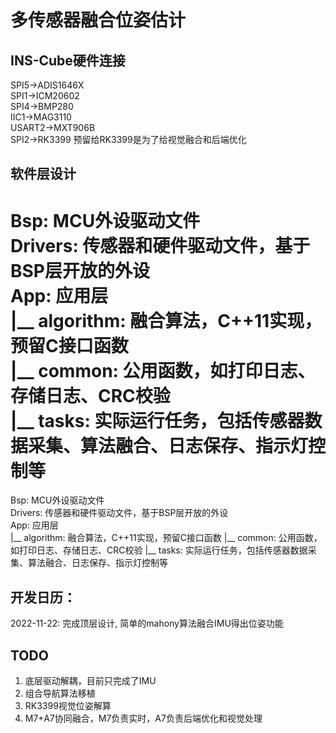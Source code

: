 # 多传感器融合位姿估计

## INS-Cube硬件连接
SPI5->ADIS1646X   
SPI1->ICM20602   
SPI4->BMP280   
IIC1->MAG3110   
USART2->MXT906B   
SPI2->RK3399
预留给RK3399是为了给视觉融合和后端优化

## 软件层设计
Bsp: MCU外设驱动文件      
Drivers: 传感器和硬件驱动文件，基于BSP层开放的外设     
App: 应用层    
|__ algorithm: 融合算法，C++11实现，预留C接口函数     
|__ common: 公用函数，如打印日志、存储日志、CRC校验    
|__ tasks: 实际运行任务，包括传感器数据采集、算法融合、日志保存、指示灯控制等    
=======
Bsp: MCU外设驱动文件    
Drivers: 传感器和硬件驱动文件，基于BSP层开放的外设    
App: 应用层   
|__ algorithm: 融合算法，C++11实现，预留C接口函数
|__ common: 公用函数，如打印日志、存储日志、CRC校验
|__ tasks: 实际运行任务，包括传感器数据采集、算法融合、日志保存、指示灯控制等


## 开发日历：

2022-11-22: 完成顶层设计, 简单的mahony算法融合IMU得出位姿功能

## TODO
1. 底层驱动解耦，目前只完成了IMU
2. 组合导航算法移植
3. RK3399视觉位姿解算
4. M7+A7协同融合，M7负责实时，A7负责后端优化和视觉处理